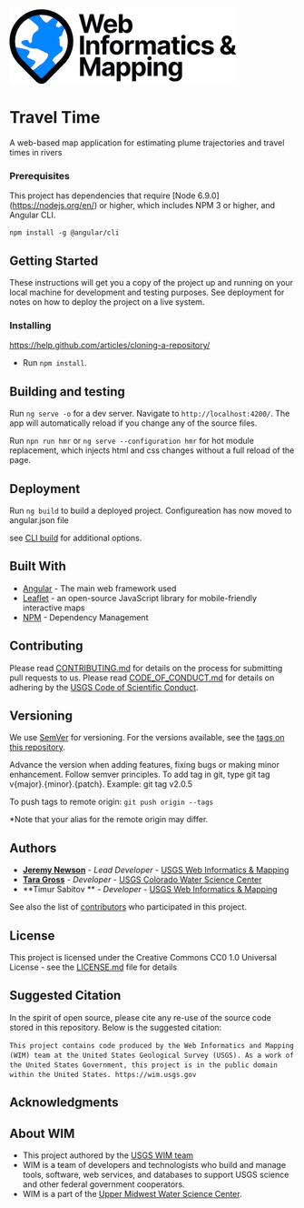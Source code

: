 ![WiM](wimlogo.png)


# Travel Time

A web-based map application for estimating plume trajectories and travel times in rivers

### Prerequisites

This project has dependencies that require [Node 6.9.0] (https://nodejs.org/en/) or higher, which includes NPM 3 or higher, and Angular CLI.

```
npm install -g @angular/cli
```

## Getting Started

These instructions will get you a copy of the project up and running on your local machine for development and testing purposes. See deployment for notes on how to deploy the project on a live system.

### Installing

https://help.github.com/articles/cloning-a-repository/

* Run `npm install`. 


## Building and testing

Run `ng serve -o` for a dev server. 
Navigate to `http://localhost:4200/`. The app will automatically reload if you change any of the source files.

Run `npn run hmr` or `ng serve --configuration hmr` for hot module replacement, which injects html and css changes without a full reload of the page. 

## Deployment

Run `ng build` to build a deployed project. Configureation has now moved to angular.json file

see [CLI build](https://github.com/angular/angular-cli/wiki/build) for additional options.

## Built With

* [Angular](https://angular.io/) - The main web framework used
* [Leaflet](https://leafletjs.com/) - an open-source JavaScript library for mobile-friendly interactive maps 
* [NPM](https://www.npmjs.com/) - Dependency Management

## Contributing

Please read [CONTRIBUTING.md](CONTRIBUTING.md) for details on the process for submitting pull requests to us. Please read [CODE_OF_CONDUCT.md](CODE_OF_CONDUCT.md) for details on adhering by the [USGS Code of Scientific Conduct](https://www2.usgs.gov/fsp/fsp_code_of_scientific_conduct.asp).

## Versioning

We use [SemVer](http://semver.org/) for versioning. For the versions available, see the [tags on this repository](../../tags). 

Advance the version when adding features, fixing bugs or making minor enhancement. Follow semver principles. To add tag in git, type git tag v{major}.{minor}.{patch}. Example: git tag v2.0.5

To push tags to remote origin: `git push origin --tags`

*Note that your alias for the remote origin may differ.

## Authors

* **[Jeremy Newson](https://www.usgs.gov/staff-profiles/jeremy-k-newson)**  - *Lead Developer* - [USGS Web Informatics & Mapping](https://wim.usgs.gov/)
* **[Tara Gross](https://www.usgs.gov/staff-profiles/tara-a-gross)** - *Developer* -  [USGS Colorado Water Science Center](https://www.usgs.gov/centers/co-water)
* **Timur Sabitov ** - *Developer* -  [USGS Web Informatics & Mapping](https://wim.usgs.gov/)

See also the list of [contributors](../../graphs/contributors) who participated in this project.

## License

This project is licensed under the Creative Commons CC0 1.0 Universal License - see the [LICENSE.md](LICENSE.md) file for details

## Suggested Citation
In the spirit of open source, please cite any re-use of the source code stored in this repository. Below is the suggested citation:

`This project contains code produced by the Web Informatics and Mapping (WIM) team at the United States Geological Survey (USGS). As a work of the United States Government, this project is in the public domain within the United States. https://wim.usgs.gov`


## Acknowledgments


## About WIM
* This project authored by the [USGS WIM team](https://wim.usgs.gov)
* WIM is a team of developers and technologists who build and manage tools, software, web services, and databases to support USGS science and other federal government cooperators.
* WIM is a part of the [Upper Midwest Water Science Center](https://www.usgs.gov/centers/wisconsin-water-science-center).
